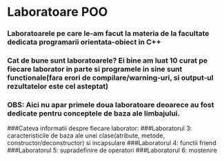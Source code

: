 # Laboratoare POO
### Laboratoarele pe care le-am facut la materia de la facultate dedicata programarii orientata-obiect in C++
### Cat de bune sunt laboratoarele? Ei bine am luat 10 curat pe fiecare laborator in parte si programele in sine sunt functionale(fara erori de      compilare/warning-uri, si output-ul rezultatelor este cel asteptat)
### OBS: Aici nu apar primele doua laboratoare deoarece au fost dedicate pentru conceptele de baza ale limbajului. 


###Cateva informatii despre fiecare laborator:
###Laboratorul 3: caracteristicile de baza ale unei clase(atribute, metode, constructor/deconstructor) si incapsulare
###Laboratorul 4: functii friend
###Laboratorul 5: supradefinire de operatori
###Laboratorul 6: mostenire
